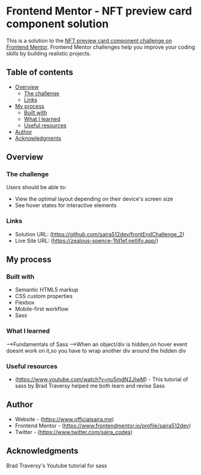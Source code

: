 # Frontend Mentor - NFT preview card component solution

This is a solution to the [NFT preview card component challenge on Frontend Mentor](https://www.frontendmentor.io/challenges/nft-preview-card-component-SbdUL_w0U). Frontend Mentor challenges help you improve your coding skills by building realistic projects.

## Table of contents

- [Overview](#overview)
  - [The challenge](#the-challenge)
  - [Links](#links)
- [My process](#my-process)
  - [Built with](#built-with)
  - [What I learned](#what-i-learned)
  - [Useful resources](#useful-resources)
- [Author](#author)
- [Acknowledgments](#acknowledgments)

## Overview

### The challenge

Users should be able to:

- View the optimal layout depending on their device's screen size
- See hover states for interactive elements

### Links

- Solution URL: (https://github.com/saira512dev/frontEndChallenge_2)
- Live Site URL: (https://zealous-spence-1fd1ef.netlify.app/)

## My process

### Built with

- Semantic HTML5 markup
- CSS custom properties
- Flexbox
- Mobile-first workflow
- Sass

### What I learned

-->Fundamentals of Sass
-->When an object/div is hidden,on hover event doesnt work on it,so you have to wrap another div around the hidden div

### Useful resources

- (https://www.youtube.com/watch?v=nu5mdN2JIwM) - This tutorial of sass by Brad Traversy helped me both learn and revise Sass

## Author

- Website - (https://www.officialsaira.me)
- Frontend Mentor - (https://www.frontendmentor.io/profile/saira512dev)
- Twitter - (https://www.twitter.com/saira_codes)

## Acknowledgments

Brad Traversy's Youtube tutorial for sass
